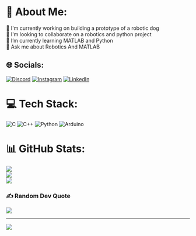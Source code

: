 # 💫 About Me:
🔭 I'm currently working on building a prototype of a robotic dog<br>👯 I'm looking to collaborate on a robotics and python project<br>🌱 I’m currently learning MATLAB and Python<br>💬 Ask me about Robotics And MATLAB<br>


## 🌐 Socials:
[![Discord](https://img.shields.io/badge/Discord-%237289DA.svg?logo=discord&logoColor=white)](https://discord.gg/M3B#8785) [![Instagram](https://img.shields.io/badge/Instagram-%23E4405F.svg?logo=Instagram&logoColor=white)](https://instagram.com/m.ekrembdr) [![LinkedIn](https://img.shields.io/badge/LinkedIn-%230077B5.svg?logo=linkedin&logoColor=white)](https://linkedin.com/in/mekrembedir) 

# 💻 Tech Stack:
![C](https://img.shields.io/badge/c-%2300599C.svg?style=for-the-badge&logo=c&logoColor=white) ![C++](https://img.shields.io/badge/c++-%2300599C.svg?style=for-the-badge&logo=c%2B%2B&logoColor=white) ![Python](https://img.shields.io/badge/python-3670A0?style=for-the-badge&logo=python&logoColor=ffdd54) ![Arduino](https://img.shields.io/badge/-Arduino-00979D?style=for-the-badge&logo=Arduino&logoColor=white)
# 📊 GitHub Stats:
![](https://github-readme-stats.vercel.app/api?username=MEkrembedir&theme=tokyonight&hide_border=false&include_all_commits=true&count_private=false)<br/>
![](https://github-readme-streak-stats.herokuapp.com/?user=MEkrembedir&theme=tokyonight&hide_border=false)<br/>
![](https://github-readme-stats.vercel.app/api/top-langs/?username=MEkrembedir&theme=tokyonight&hide_border=false&include_all_commits=true&count_private=false&layout=compact)

### ✍️ Random Dev Quote
![](https://quotes-github-readme.vercel.app/api?type=horizontal&theme=radical)

---
[![](https://visitcount.itsvg.in/api?id=MEkrembedir&icon=0&color=0)](https://visitcount.itsvg.in)

<!-- Proudly created with GPRM ( https://gprm.itsvg.in ) -->
